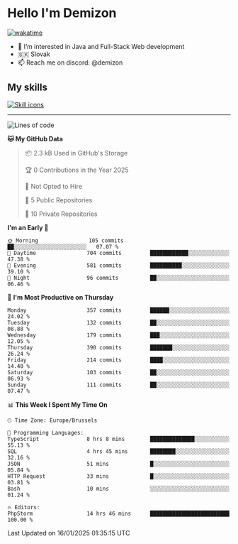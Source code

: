 # Hello I'm Demizon
[![wakatime](https://wakatime.com/badge/user/6ad1949f-d6d7-44f9-9eee-c35e54cc499b.svg)](https://wakatime.com/@6ad1949f-d6d7-44f9-9eee-c35e54cc499b)
- 👀 I’m interested in Java and Full-Stack Web development
- 🇸🇰 Slovak
- 📫 Reach me on discord: @demizon

## My skills
[![Skill icons](https://skillicons.dev/icons?i=java,js,ts,html,css,react,nextjs,tailwind,supabase,py,git,docker,linux,mysql,postgres,mongo&theme=dark)](https://github.com/Demizon3433)

---

<!--START_SECTION:waka-->
![Lines of code](https://img.shields.io/badge/From%20Hello%20World%20I%27ve%20Written-401.0%20thousand%20lines%20of%20code-blue)

**🐱 My GitHub Data** 

> 📦 2.3 kB Used in GitHub's Storage 
 > 
> 🏆 0 Contributions in the Year 2025
 > 
> 🚫 Not Opted to Hire
 > 
> 📜 5 Public Repositories 
 > 
> 🔑 10 Private Repositories 
 > 
**I'm an Early 🐤** 

```text
🌞 Morning                105 commits         ██░░░░░░░░░░░░░░░░░░░░░░░   07.07 % 
🌆 Daytime                704 commits         ████████████░░░░░░░░░░░░░   47.38 % 
🌃 Evening                581 commits         ██████████░░░░░░░░░░░░░░░   39.10 % 
🌙 Night                  96 commits          ██░░░░░░░░░░░░░░░░░░░░░░░   06.46 % 
```
📅 **I'm Most Productive on Thursday** 

```text
Monday                   357 commits         ██████░░░░░░░░░░░░░░░░░░░   24.02 % 
Tuesday                  132 commits         ██░░░░░░░░░░░░░░░░░░░░░░░   08.88 % 
Wednesday                179 commits         ███░░░░░░░░░░░░░░░░░░░░░░   12.05 % 
Thursday                 390 commits         ███████░░░░░░░░░░░░░░░░░░   26.24 % 
Friday                   214 commits         ████░░░░░░░░░░░░░░░░░░░░░   14.40 % 
Saturday                 103 commits         ██░░░░░░░░░░░░░░░░░░░░░░░   06.93 % 
Sunday                   111 commits         ██░░░░░░░░░░░░░░░░░░░░░░░   07.47 % 
```


📊 **This Week I Spent My Time On** 

```text
🕑︎ Time Zone: Europe/Brussels

💬 Programming Languages: 
TypeScript               8 hrs 8 mins        ██████████████░░░░░░░░░░░   55.13 % 
SQL                      4 hrs 45 mins       ████████░░░░░░░░░░░░░░░░░   32.16 % 
JSON                     51 mins             █░░░░░░░░░░░░░░░░░░░░░░░░   05.84 % 
HTTP Request             33 mins             █░░░░░░░░░░░░░░░░░░░░░░░░   03.81 % 
Bash                     10 mins             ░░░░░░░░░░░░░░░░░░░░░░░░░   01.24 % 

🔥 Editors: 
PhpStorm                 14 hrs 46 mins      █████████████████████████   100.00 % 
```


 Last Updated on 16/01/2025 01:35:15 UTC
<!--END_SECTION:waka-->
